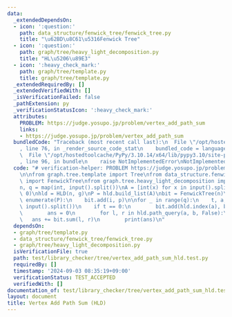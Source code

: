 ```yaml
---
data:
  _extendedDependsOn:
  - icon: ':question:'
    path: data_structure/fenwick_tree/fenwick_tree.py
    title: "\u62BD\u8C61\u5316Fenwick Tree"
  - icon: ':question:'
    path: graph/tree/heavy_light_decomposition.py
    title: "HL\u5206\u89E3"
  - icon: ':heavy_check_mark:'
    path: graph/tree/template.py
    title: graph/tree/template.py
  _extendedRequiredBy: []
  _extendedVerifiedWith: []
  _isVerificationFailed: false
  _pathExtension: py
  _verificationStatusIcon: ':heavy_check_mark:'
  attributes:
    PROBLEM: https://judge.yosupo.jp/problem/vertex_add_path_sum
    links:
    - https://judge.yosupo.jp/problem/vertex_add_path_sum
  bundledCode: "Traceback (most recent call last):\n  File \"/opt/hostedtoolcache/PyPy/3.10.14/x64/lib/pypy3.10/site-packages/onlinejudge_verify/documentation/build.py\"\
    , line 76, in _render_source_code_stat\n    bundled_code = language.bundle(\n\
    \  File \"/opt/hostedtoolcache/PyPy/3.10.14/x64/lib/pypy3.10/site-packages/onlinejudge_verify/languages/python.py\"\
    , line 96, in bundle\n    raise NotImplementedError\nNotImplementedError\n"
  code: "# verification-helper: PROBLEM https://judge.yosupo.jp/problem/vertex_add_path_sum\n\
    \n\nfrom graph.tree.template import Tree\nfrom data_structure.fenwick_tree.fenwick_tree\
    \ import FenwickTree\nfrom graph.tree.heavy_light_decomposition import HLD\n\n\
    n, q = map(int, input().split())\nA = [int(x) for x in input().split()]\ng = Tree.from_input(n,\
    \ 0)\nhld = HLD(n, g)\nP = hld.build_list(A)\nbit = FenwickTree(n)\nfor i, p in\
    \ enumerate(P):\n    bit.add(i, p)\n\nfor _ in range(q):\n    t, a, b = map(int,\
    \ input().split())\n    if t == 0:\n        bit.add(hld.index(a), b)\n    else:\n\
    \        ans = 0\n        for l, r in hld.path_query(a, b, False):\n         \
    \   ans += bit.sum(l, r)\n        print(ans)\n"
  dependsOn:
  - graph/tree/template.py
  - data_structure/fenwick_tree/fenwick_tree.py
  - graph/tree/heavy_light_decomposition.py
  isVerificationFile: true
  path: test/library_checker/tree/vertex_add_path_sum_hld.test.py
  requiredBy: []
  timestamp: '2024-09-03 08:35:19+09:00'
  verificationStatus: TEST_ACCEPTED
  verifiedWith: []
documentation_of: test/library_checker/tree/vertex_add_path_sum_hld.test.py
layout: document
title: Vertex Add Path Sum (HLD)
---
```

